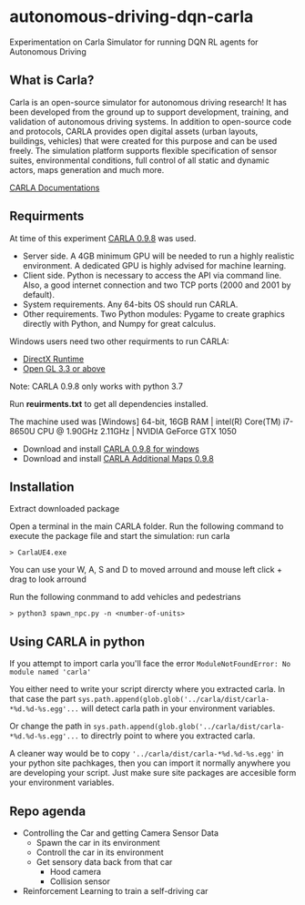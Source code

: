 # autonomous-driving-dqn-carla
Experimentation on Carla Simulator for running DQN RL agents for Autonomous Driving

## What is Carla?
Carla is an open-source simulator for autonomous driving research!
It has been developed from the ground up to support development, training, and validation of autonomous driving systems. In addition to open-source code and protocols, CARLA provides open digital assets (urban layouts, buildings, vehicles) that were created for this purpose and can be used freely. The simulation platform supports flexible specification of sensor suites, environmental conditions, full control of all static and dynamic actors, maps generation and much more.

[CARLA Documentations](https://carla.readthedocs.io/en/latest/)



## Requirments
At time of this experiment [CARLA 0.9.8](https://github.com/carla-simulator/carla/releases/tag/0.9.8) was used.

* Server side. A 4GB minimum GPU will be needed to run a highly realistic environment. A dedicated GPU is highly advised for machine learning.
* Client side. Python is necessary to access the API via command line. Also, a good internet connection and two TCP ports (2000 and 2001 by default).
* System requirements. Any 64-bits OS should run CARLA.
* Other requirements. Two Python modules: Pygame to create graphics directly with Python, and Numpy for great calculus.

Windows users need two other requirments to run CARLA:
* [DirectX Runtime](https://www.microsoft.com/en-us/download/details.aspx?id=35)
* [Open GL 3.3 or above](https://developer.nvidia.com/opengl-driver)

Note: CARLA 0.9.8 only works with python 3.7

Run **reuirments.txt** to get all dependencies installed.

The machine used was [Windows] 64-bit, 16GB RAM | intel(R) Core(TM) i7-8650U CPU @ 1.90GHz 2.11GHz | NVIDIA GeForce GTX 1050
* Download and install [CARLA 0.9.8 for windows](https://carla-releases.s3.eu-west-3.amazonaws.com/Windows/CARLA_0.9.8.zip)
* Download and install [CARLA Additional Maps 0.9.8](https://carla-releases.s3.eu-west-3.amazonaws.com/Windows/AdditionalMaps_0.9.8.zip)

## Installation
Extract downloaded package

Open a terminal in the main CARLA folder. Run the following command to execute the package file and start the simulation:
run carla
```
> CarlaUE4.exe
```
You can use your W, A, S and D to moved arround and mouse left click + drag to look arround

Run the following conmmand to add vehicles and pedestrians

```
> python3 spawn_npc.py -n <number-of-units>
```

## Using CARLA in python

If you attempt to import carla you'll face the error ```ModuleNotFoundError: No module named 'carla'```

You either need to write your script dirercty where you extracted carla. In that case the part ```sys.path.append(glob.glob('../carla/dist/carla-*%d.%d-%s.egg'...``` will detect carla path in your environment variables.

Or change the path in ```sys.path.append(glob.glob('../carla/dist/carla-*%d.%d-%s.egg'...``` to directrly point to where you extracted carla.

A cleaner way would be to copy ```'../carla/dist/carla-*%d.%d-%s.egg'``` in your python site pachkages, then you can import it normally anywhere you are developing your script. Just make sure site packages are accesible form your environment variables.


## Repo agenda
* Controlling the Car and getting Camera Sensor Data
	* Spawn the car in its environment
	* Controll the car in its environment
	* Get sensory data back from that car
		* Hood camera
		* Collision sensor
* Reinforcement Learning to train a self-driving car